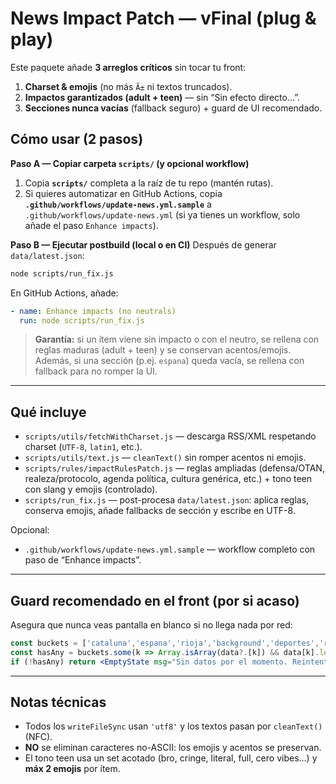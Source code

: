 # News Impact Patch — vFinal (plug & play)

Este paquete añade **3 arreglos críticos** sin tocar tu front:
1) **Charset & emojis** (no más `Ã±` ni textos truncados).
2) **Impactos garantizados (adult + teen)** — sin “Sin efecto directo…”.
3) **Secciones nunca vacías** (fallback seguro) + guard de UI recomendado.

## Cómo usar (2 pasos)

**Paso A — Copiar carpeta `scripts/` (y opcional workflow)**
1. Copia **`scripts/`** completa a la raíz de tu repo (mantén rutas).
2. Si quieres automatizar en GitHub Actions, copia **`.github/workflows/update-news.yml.sample`** a
   `.github/workflows/update-news.yml` (si ya tienes un workflow, solo añade el paso `Enhance impacts`).

**Paso B — Ejecutar postbuild (local o en CI)**
Después de generar `data/latest.json`:
```bash
node scripts/run_fix.js
```
En GitHub Actions, añade:
```yaml
- name: Enhance impacts (no neutrals)
  run: node scripts/run_fix.js
```

> **Garantía:** si un ítem viene sin impacto o con el neutro, se rellena con reglas maduras (adult + teen) y se conservan acentos/emojis. Además, si una sección (p.ej. `espana`) queda vacía, se rellena con fallback para no romper la UI.

---

## Qué incluye

- `scripts/utils/fetchWithCharset.js` — descarga RSS/XML respetando charset (`UTF-8`, `latin1`, etc.).
- `scripts/utils/text.js` — `cleanText()` sin romper acentos ni emojis.
- `scripts/rules/impactRulesPatch.js` — reglas ampliadas (defensa/OTAN, realeza/protocolo, agenda política, cultura genérica, etc.) + tono teen con slang y emojis (controlado).
- `scripts/run_fix.js` — post-procesa `data/latest.json`: aplica reglas, conserva emojis, añade fallbacks de sección y escribe en UTF-8.

Opcional:
- `.github/workflows/update-news.yml.sample` — workflow completo con paso de “Enhance impacts”.

---

## Guard recomendado en el front (por si acaso)
Asegura que nunca veas pantalla en blanco si no llega nada por red:

```jsx
const buckets = ['cataluna','espana','rioja','background','deportes','radios'];
const hasAny = buckets.some(k => Array.isArray(data?.[k]) && data[k].length > 0);
if (!hasAny) return <EmptyState msg="Sin datos por el momento. Reintenta en unos minutos." />;
```

---

## Notas técnicas
- Todos los `writeFileSync` usan `'utf8'` y los textos pasan por `cleanText()` (NFC).
- **NO** se eliminan caracteres no-ASCII: los emojis y acentos se preservan.
- El tono teen usa un set acotado (bro, cringe, literal, full, cero vibes…) y **máx 2 emojis** por ítem.
